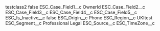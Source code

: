 <?xml version="1.0" encoding="UTF-8"?>
<CustomMetadata xmlns="http://soap.sforce.com/2006/04/metadata" xmlns:xsi="http://www.w3.org/2001/XMLSchema-instance" xmlns:xsd="http://www.w3.org/2001/XMLSchema">
    <label>testclass2</label>
    <protected>false</protected>
    <values>
        <field>ESC_Case_Field1__c</field>
        <value xsi:type="xsd:string">OwnerId</value>
    </values>
    <values>
        <field>ESC_Case_Field2__c</field>
        <value xsi:nil="true"/>
    </values>
    <values>
        <field>ESC_Case_Field3__c</field>
        <value xsi:nil="true"/>
    </values>
    <values>
        <field>ESC_Case_Field4__c</field>
        <value xsi:nil="true"/>
    </values>
    <values>
        <field>ESC_Case_Field5__c</field>
        <value xsi:nil="true"/>
    </values>
    <values>
        <field>ESC_Is_Inactive__c</field>
        <value xsi:type="xsd:boolean">false</value>
    </values>
    <values>
        <field>ESC_Origin__c</field>
        <value xsi:type="xsd:string">Phone</value>
    </values>
    <values>
        <field>ESC_Region__c</field>
        <value xsi:type="xsd:string">UKItest</value>
    </values>
    <values>
        <field>ESC_Segment__c</field>
        <value xsi:type="xsd:string">Professional Legal</value>
    </values>
    <values>
        <field>ESC_Source__c</field>
        <value xsi:nil="true"/>
    </values>
    <values>
        <field>ESC_TimeZone__c</field>
        <value xsi:nil="true"/>
    </values>
</CustomMetadata>
